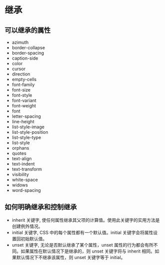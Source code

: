 # 继承

## 可以继承的属性

* azimuth
* border-collapse
* border-spacing
* caption-side
* color
* cursor
* direction
* empty-cells
* font-family
* font-size
* font-style
* font-variant
* font-weight
* font
* letter-spacing
* line-height
* list-style-image
* list-style-position
* list-style-type
* list-style
* orphans
* quotes
* text-align
* text-indent
* text-transform
* visibility
* white-space
* widows
* word-spacing


## 如何明确继承和控制继承

* inherit 关键字, 使任何属性继承其父项的计算值。使用此关键字的实用方法是创建例外情况。
* initial 关键字, CSS 中的每个属性都有一个默认值。initial 关键字会将属性设置回初始默认值。
* unset 关键字, 无论是否默认继承了某个属性，unset 属性的行为都会有所不同。如果属性在默认情况下是继承的，则 unset 关键字将与 inherit 相同。如果默认情况下不继承该属性，则 unset 关键字等于 initial。